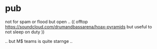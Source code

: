 # pub
not for spam or flood but open ..
(( offtop https://soundcloud.com/drumandbassarena/hoax-pyramids but useful to not sleep on duty )) 

.. but M$ teams is quite starnge ..
